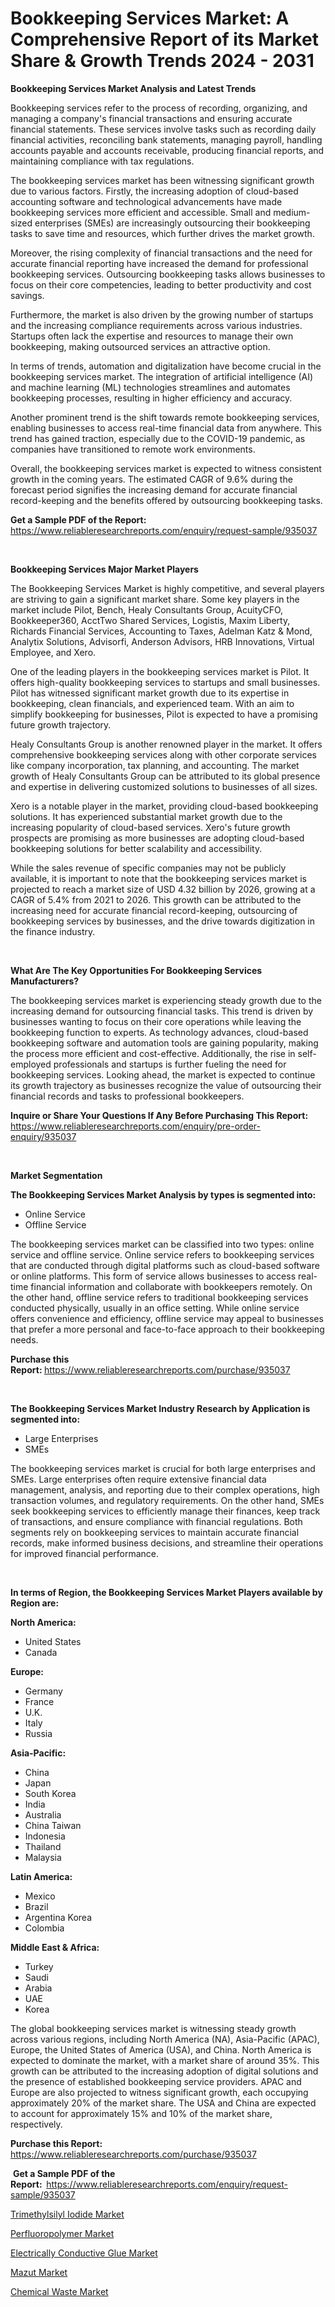 <p><h1>Bookkeeping Services Market: A Comprehensive Report of its Market Share & Growth Trends 2024 - 2031</h1></p><p><strong>Bookkeeping Services Market Analysis and Latest Trends</strong></p>
<p><p>Bookkeeping services refer to the process of recording, organizing, and managing a company's financial transactions and ensuring accurate financial statements. These services involve tasks such as recording daily financial activities, reconciling bank statements, managing payroll, handling accounts payable and accounts receivable, producing financial reports, and maintaining compliance with tax regulations.</p><p>The bookkeeping services market has been witnessing significant growth due to various factors. Firstly, the increasing adoption of cloud-based accounting software and technological advancements have made bookkeeping services more efficient and accessible. Small and medium-sized enterprises (SMEs) are increasingly outsourcing their bookkeeping tasks to save time and resources, which further drives the market growth.</p><p>Moreover, the rising complexity of financial transactions and the need for accurate financial reporting have increased the demand for professional bookkeeping services. Outsourcing bookkeeping tasks allows businesses to focus on their core competencies, leading to better productivity and cost savings.</p><p>Furthermore, the market is also driven by the growing number of startups and the increasing compliance requirements across various industries. Startups often lack the expertise and resources to manage their own bookkeeping, making outsourced services an attractive option.</p><p>In terms of trends, automation and digitalization have become crucial in the bookkeeping services market. The integration of artificial intelligence (AI) and machine learning (ML) technologies streamlines and automates bookkeeping processes, resulting in higher efficiency and accuracy.</p><p>Another prominent trend is the shift towards remote bookkeeping services, enabling businesses to access real-time financial data from anywhere. This trend has gained traction, especially due to the COVID-19 pandemic, as companies have transitioned to remote work environments.</p><p>Overall, the bookkeeping services market is expected to witness consistent growth in the coming years. The estimated CAGR of 9.6% during the forecast period signifies the increasing demand for accurate financial record-keeping and the benefits offered by outsourcing bookkeeping tasks.</p></p>
<p><strong>Get a Sample PDF of the Report:&nbsp;</strong> <a href="https://www.reliableresearchreports.com/enquiry/request-sample/935037">https://www.reliableresearchreports.com/enquiry/request-sample/935037</a></p>
<p>&nbsp;</p>
<p><strong>Bookkeeping Services Major Market Players</strong></p>
<p><p>The Bookkeeping Services Market is highly competitive, and several players are striving to gain a significant market share. Some key players in the market include Pilot, Bench, Healy Consultants Group, AcuityCFO, Bookkeeper360, AcctTwo Shared Services, Logistis, Maxim Liberty, Richards Financial Services, Accounting to Taxes, Adelman Katz & Mond, Analytix Solutions, Advisorfi, Anderson Advisors, HRB Innovations, Virtual Employee, and Xero. </p><p>One of the leading players in the bookkeeping services market is Pilot. It offers high-quality bookkeeping services to startups and small businesses. Pilot has witnessed significant market growth due to its expertise in bookkeeping, clean financials, and experienced team. With an aim to simplify bookkeeping for businesses, Pilot is expected to have a promising future growth trajectory. </p><p>Healy Consultants Group is another renowned player in the market. It offers comprehensive bookkeeping services along with other corporate services like company incorporation, tax planning, and accounting. The market growth of Healy Consultants Group can be attributed to its global presence and expertise in delivering customized solutions to businesses of all sizes. </p><p>Xero is a notable player in the market, providing cloud-based bookkeeping solutions. It has experienced substantial market growth due to the increasing popularity of cloud-based services. Xero's future growth prospects are promising as more businesses are adopting cloud-based bookkeeping solutions for better scalability and accessibility. </p><p>While the sales revenue of specific companies may not be publicly available, it is important to note that the bookkeeping services market is projected to reach a market size of USD 4.32 billion by 2026, growing at a CAGR of 5.4% from 2021 to 2026. This growth can be attributed to the increasing need for accurate financial record-keeping, outsourcing of bookkeeping services by businesses, and the drive towards digitization in the finance industry.</p></p>
<p>&nbsp;</p>
<p><strong>What Are The Key Opportunities For Bookkeeping Services Manufacturers?</strong></p>
<p><p>The bookkeeping services market is experiencing steady growth due to the increasing demand for outsourcing financial tasks. This trend is driven by businesses wanting to focus on their core operations while leaving the bookkeeping function to experts. As technology advances, cloud-based bookkeeping software and automation tools are gaining popularity, making the process more efficient and cost-effective. Additionally, the rise in self-employed professionals and startups is further fueling the need for bookkeeping services. Looking ahead, the market is expected to continue its growth trajectory as businesses recognize the value of outsourcing their financial records and tasks to professional bookkeepers.</p></p>
<p><strong>Inquire or Share Your Questions If Any Before Purchasing This Report:</strong> <a href="https://www.reliableresearchreports.com/enquiry/pre-order-enquiry/935037">https://www.reliableresearchreports.com/enquiry/pre-order-enquiry/935037</a></p>
<p>&nbsp;</p>
<p><strong>Market Segmentation</strong></p>
<p><strong>The Bookkeeping Services Market Analysis by types is segmented into:</strong></p>
<p><ul><li>Online Service</li><li>Offline Service</li></ul></p>
<p><p>The bookkeeping services market can be classified into two types: online service and offline service. Online service refers to bookkeeping services that are conducted through digital platforms such as cloud-based software or online platforms. This form of service allows businesses to access real-time financial information and collaborate with bookkeepers remotely. On the other hand, offline service refers to traditional bookkeeping services conducted physically, usually in an office setting. While online service offers convenience and efficiency, offline service may appeal to businesses that prefer a more personal and face-to-face approach to their bookkeeping needs.</p></p>
<p><strong>Purchase this Report:&nbsp;</strong><a href="https://www.reliableresearchreports.com/purchase/935037">https://www.reliableresearchreports.com/purchase/935037</a></p>
<p>&nbsp;</p>
<p><strong>The Bookkeeping Services Market Industry Research by Application is segmented into:</strong></p>
<p><ul><li>Large Enterprises</li><li>SMEs</li></ul></p>
<p><p>The bookkeeping services market is crucial for both large enterprises and SMEs. Large enterprises often require extensive financial data management, analysis, and reporting due to their complex operations, high transaction volumes, and regulatory requirements. On the other hand, SMEs seek bookkeeping services to efficiently manage their finances, keep track of transactions, and ensure compliance with financial regulations. Both segments rely on bookkeeping services to maintain accurate financial records, make informed business decisions, and streamline their operations for improved financial performance.</p></p>
<p>&nbsp;</p>
<p><strong>In terms of Region, the Bookkeeping Services Market Players available by Region are:</strong></p>
<p>
    <p> <strong> North America: </strong>
        <ul>
            <li>United States</li>
            <li>Canada</li>
        </ul>
        </p> 
    <p> <strong> Europe: </strong>
        <ul>
            <li>Germany</li>
            <li>France</li>
            <li>U.K.</li>
            <li>Italy</li>
            <li>Russia</li>
        </ul>
        </p> 
    <p> <strong> Asia-Pacific: </strong>
        <ul>
            <li>China</li>
            <li>Japan</li>
            <li>South Korea</li>
            <li>India</li>
            <li>Australia</li>
            <li>China Taiwan</li>
            <li>Indonesia</li>
            <li>Thailand</li>
            <li>Malaysia</li>
        </ul>
        </p> 
    <p> <strong> Latin America: </strong>
        <ul>
            <li>Mexico</li>
            <li>Brazil</li>
            <li>Argentina Korea</li>
            <li>Colombia</li>
        </ul>
        </p> 
    <p> <strong> Middle East & Africa: </strong>
        <ul>
            <li>Turkey</li>
            <li>Saudi</li>
            <li>Arabia</li>
            <li>UAE</li>
            <li>Korea</li>
        </ul>
    </p>
    </p>
<p><p>The global bookkeeping services market is witnessing steady growth across various regions, including North America (NA), Asia-Pacific (APAC), Europe, the United States of America (USA), and China. North America is expected to dominate the market, with a market share of around 35%. This growth can be attributed to the increasing adoption of digital solutions and the presence of established bookkeeping service providers. APAC and Europe are also projected to witness significant growth, each occupying approximately 20% of the market share. The USA and China are expected to account for approximately 15% and 10% of the market share, respectively.</p></p>
<p><strong>Purchase this Report: </strong><a href="https://www.reliableresearchreports.com/purchase/935037">https://www.reliableresearchreports.com/purchase/935037</a></p>
<p>&nbsp;<strong>Get a Sample PDF of the Report:&nbsp;&nbsp;</strong><a href="https://www.reliableresearchreports.com/enquiry/request-sample/935037">https://www.reliableresearchreports.com/enquiry/request-sample/935037</a></p>
<p><strong></strong></p>
<p><p><a href="https://medium.com/@sharonmurphy49/trimethylsilyl-iodide-market-research-report-its-history-and-forecast-2024-to-2031-e954e5e873ff">Trimethylsilyl Iodide Market</a></p><p><a href="https://medium.com/@sharonmurphy49/perfluoropolymer-market-analysis-and-sze-forecasted-for-period-from-2024-to-2031-ce2989fc5208">Perfluoropolymer Market</a></p><p><a href="https://medium.com/@sharonmurphy49/electrically-conductive-glue-market-outlook-industry-overview-and-forecast-2024-to-2031-9e47da375577">Electrically Conductive Glue Market</a></p><p><a href="https://medium.com/@isidrowolff1966/mazut-market-the-key-to-successful-business-strategy-forecast-till-2031-a43d209c894a">Mazut Market</a></p><p><a href="https://medium.com/@isidrowolff1966/chemical-waste-market-size-and-market-trends-complete-industry-overview-2024-to-2031-00a4396357e8">Chemical Waste Market</a></p></p>